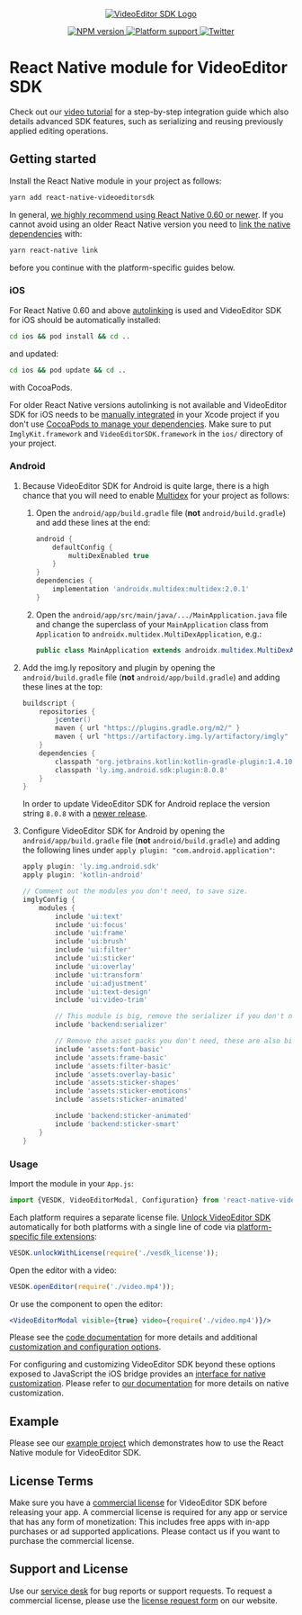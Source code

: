<p align="center">
  <a href="https://www.videoeditorsdk.com/?utm_campaign=Projects&utm_source=Github&utm_medium=VESDK&utm_content=React-Native">
    <img src="https://static.photoeditorsdk.com/vesdk/vesdk-logo-s.svg" alt="VideoEditor SDK Logo"/>
  </a>
</p>
<p align="center">
  <a href="https://npmjs.org/package/react-native-videoeditorsdk">
    <img src="https://img.shields.io/npm/v/react-native-videoeditorsdk.svg" alt="NPM version">
  </a>
  <a href="https://npmjs.org/package/react-native-videoeditorsdk">
    <img src="https://img.shields.io/badge/platforms-android%20|%20ios-lightgrey.svg" alt="Platform support">
  </a>
  <a href="http://twitter.com/VideoEditorSDK">
    <img src="https://img.shields.io/badge/twitter-@VideoEditorSDK-blue.svg?style=flat" alt="Twitter">
  </a>
</p>

# React Native module for VideoEditor SDK

Check out our [video tutorial](https://blog.photoeditorsdk.com/a-photo-and-video-editor-for-your-react-native-apps) for a step-by-step integration guide which also details advanced SDK features, such as serializing and reusing previously applied editing operations.

## Getting started

Install the React Native module in your project as follows:

```sh
yarn add react-native-videoeditorsdk
```

In general, [we highly recommend using React Native 0.60 or newer](https://blog.photoeditorsdk.com/react-native-native-modules-made-for-react-developers-59ca93c41541). If you cannot avoid using an older React Native version you need to [link the native dependencies](https://facebook.github.io/react-native/docs/0.59/linking-libraries-ios#step-2) with:

```sh
yarn react-native link
```

before you continue with the platform-specific guides below.

### iOS

For React Native 0.60 and above [autolinking](https://github.com/react-native-community/cli/blob/master/docs/autolinking.md) is used and VideoEditor SDK for iOS should be automatically installed:

```sh
cd ios && pod install && cd ..
```

and updated:

```sh
cd ios && pod update && cd ..
```

with CocoaPods.

For older React Native versions autolinking is not available and VideoEditor SDK for iOS needs to be [manually integrated](https://docs.videoeditorsdk.com/guides/ios/v10/introduction/getting_started#manually) in your Xcode project if you don't use [CocoaPods to manage your dependencies](https://facebook.github.io/react-native/docs/0.59/integration-with-existing-apps#configuring-cocoapods-dependencies). Make sure to put `ImglyKit.framework` and `VideoEditorSDK.framework` in the `ios/` directory of your project.

### Android

1. Because VideoEditor SDK for Android is quite large, there is a high chance that you will need to enable [Multidex](https://developer.android.com/studio/build/multidex) for your project as follows:

   1. Open the `android/app/build.gradle` file (**not** `android/build.gradle`) and add these lines at the end:
      ```groovy
      android {
          defaultConfig {
              multiDexEnabled true
          }
      }
      dependencies {
          implementation 'androidx.multidex:multidex:2.0.1'
      }
      ```
   2. Open the `android/app/src/main/java/.../MainApplication.java` file and change the superclass of your `MainApplication` class from `Application` to `androidx.multidex.MultiDexApplication`, e.g.:
      ```java
      public class MainApplication extends androidx.multidex.MultiDexApplication implements ReactApplication {
      ```

2. Add the img.ly repository and plugin by opening the `android/build.gradle` file (**not** `android/app/build.gradle`) and adding these lines at the top:
   ```groovy
   buildscript {
       repositories {
           jcenter()
           maven { url "https://plugins.gradle.org/m2/" }
           maven { url "https://artifactory.img.ly/artifactory/imgly" }
       }
       dependencies {
           classpath "org.jetbrains.kotlin:kotlin-gradle-plugin:1.4.10"
           classpath 'ly.img.android.sdk:plugin:8.0.8'
       }
   }
   ```
   In order to update VideoEditor SDK for Android replace the version string `8.0.8` with a [newer release](https://github.com/imgly/vesdk-android-demo/releases).

3. Configure VideoEditor SDK for Android by opening the `android/app/build.gradle` file  (**not** `android/build.gradle`) and adding the following lines under `apply plugin: "com.android.application"`:
   ```groovy
   apply plugin: 'ly.img.android.sdk'
   apply plugin: 'kotlin-android'

   // Comment out the modules you don't need, to save size.
   imglyConfig {
       modules {
           include 'ui:text'
           include 'ui:focus'
           include 'ui:frame'
           include 'ui:brush'
           include 'ui:filter'
           include 'ui:sticker'
           include 'ui:overlay'
           include 'ui:transform'
           include 'ui:adjustment'
           include 'ui:text-design'
           include 'ui:video-trim'

           // This module is big, remove the serializer if you don't need that feature.
           include 'backend:serializer'

           // Remove the asset packs you don't need, these are also big in size.
           include 'assets:font-basic'
           include 'assets:frame-basic'
           include 'assets:filter-basic'
           include 'assets:overlay-basic'
           include 'assets:sticker-shapes'
           include 'assets:sticker-emoticons'
           include 'assets:sticker-animated'

           include 'backend:sticker-animated'
           include 'backend:sticker-smart'
       }
   }
   ```

### Usage

Import the module in your `App.js`:

```js
import {VESDK, VideoEditorModal, Configuration} from 'react-native-videoeditorsdk';
```

Each platform requires a separate license file. [Unlock VideoEditor SDK](./index.d.ts#L41-L53) automatically for both platforms with a single line of code via [platform-specific file extensions](https://reactnative.dev/docs/platform-specific-code#platform-specific-extensions):

```js
VESDK.unlockWithLicense(require('./vesdk_license'));
```

Open the editor with a video:

```js
VESDK.openEditor(require('./video.mp4'));
```

Or use the component to open the editor:

```jsx
<VideoEditorModal visible={true} video={require('./video.mp4')}/>
```

Please see the [code documentation](./index.d.ts) for more details and additional [customization and configuration options](./configuration.ts).

For configuring and customizing VideoEditor SDK beyond these options exposed to JavaScript the iOS bridge provides an [interface for native customization](./ios/RNVideoEditorSDK.h). Please refer to [our documentation](https://docs.videoeditorsdk.com?utm_campaign=Projects&utm_source=Github&utm_medium=VESDK&utm_content=React-Native) for more details on native customization.

## Example

Please see our [example project](https://github.com/imgly/vesdk-react-native-demo) which demonstrates how to use the React Native module for VideoEditor SDK.

## License Terms

Make sure you have a [commercial license](https://account.photoeditorsdk.com/pricing?product=vesdk&?utm_campaign=Projects&utm_source=Github&utm_medium=VESDK&utm_content=React-Native) for VideoEditor SDK before releasing your app.
A commercial license is required for any app or service that has any form of monetization: This includes free apps with in-app purchases or ad supported applications. Please contact us if you want to purchase the commercial license.

## Support and License

Use our [service desk](https://support.videoeditorsdk.com) for bug reports or support requests. To request a commercial license, please use the [license request form](https://account.photoeditorsdk.com/pricing?product=vesdk&?utm_campaign=Projects&utm_source=Github&utm_medium=VESDK&utm_content=React-Native) on our website.
